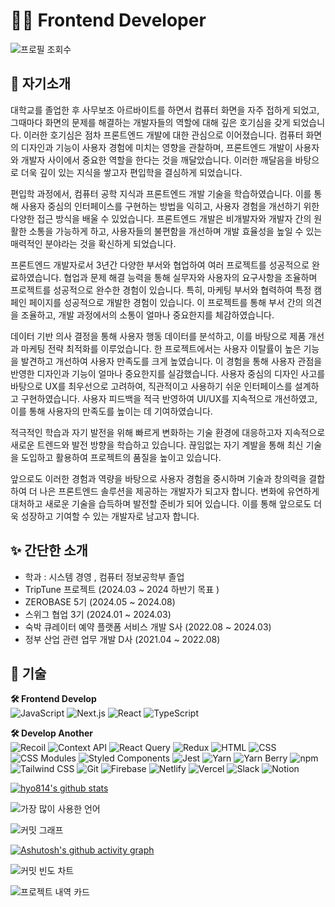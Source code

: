 # 👩‍💻 Frontend Developer


![프로필 조회수](https://komarev.com/ghpvc/?username=hyo814&style=flat-square)


## 💚 자기소개

대학교를 졸업한 후 사무보조 아르바이트를 하면서 컴퓨터 화면을 자주 접하게 되었고, 그때마다 화면의 문제를 해결하는 개발자들의 역할에 대해 깊은 호기심을 갖게 되었습니다.
이러한 호기심은 점차 프론트엔드 개발에 대한 관심으로 이어졌습니다.
컴퓨터 화면의 디자인과 기능이 사용자 경험에 미치는 영향을 관찰하며, 프론트엔드 개발이 사용자와 개발자 사이에서 중요한 역할을 한다는 것을 깨달았습니다.
이러한 깨달음을 바탕으로 더욱 깊이 있는 지식을 쌓고자 편입학을 결심하게 되었습니다.

편입학 과정에서, 컴퓨터 공학 지식과 프론트엔드 개발 기술을 학습하였습니다.
이를 통해 사용자 중심의 인터페이스를 구현하는 방법을 익히고, 사용자 경험을 개선하기 위한 다양한 접근 방식을 배울 수 있었습니다.
프론트엔드 개발은 비개발자와 개발자 간의 원활한 소통을 가능하게 하고, 사용자들의 불편함을 개선하며 개발 효율성을 높일 수 있는 매력적인 분야라는 것을 확신하게 되었습니다.

프론트엔드 개발자로서 3년간 다양한 부서와 협업하여 여러 프로젝트를 성공적으로 완료하였습니다.
협업과 문제 해결 능력을 통해 실무자와 사용자의 요구사항을 조율하며 프로젝트를 성공적으로 완수한 경험이 있습니다.
특히, 마케팅 부서와 협력하여 특정 캠페인 페이지를 성공적으로 개발한 경험이 있습니다.
이 프로젝트를 통해 부서 간의 의견을 조율하고, 개발 과정에서의 소통이 얼마나 중요한지를 체감하였습니다.

데이터 기반 의사 결정을 통해 사용자 행동 데이터를 분석하고, 이를 바탕으로 제품 개선과 마케팅 전략 최적화를 이루었습니다.
한 프로젝트에서는 사용자 이탈률이 높은 기능을 발견하고 개선하여 사용자 만족도를 크게 높였습니다.
이 경험을 통해 사용자 관점을 반영한 디자인과 기능이 얼마나 중요한지를 실감했습니다.
사용자 중심의 디자인 사고를 바탕으로 UX를 최우선으로 고려하여, 직관적이고 사용하기 쉬운 인터페이스를 설계하고 구현하였습니다.
사용자 피드백을 적극 반영하여 UI/UX를 지속적으로 개선하였고, 이를 통해 사용자의 만족도를 높이는 데 기여하였습니다.

적극적인 학습과 자기 발전을 위해 빠르게 변화하는 기술 환경에 대응하고자 지속적으로 새로운 트렌드와 발전 방향을 학습하고 있습니다.
끊임없는 자기 계발을 통해 최신 기술을 도입하고 활용하여 프로젝트의 품질을 높이고 있습니다.

앞으로도 이러한 경험과 역량을 바탕으로 사용자 경험을 중시하며 기술과 창의력을 결합하여 더 나은 프론트엔드 솔루션을 제공하는 개발자가 되고자 합니다.
변화에 유연하게 대처하고 새로운 기술을 습득하며 발전할 준비가 되어 있습니다.
이를 통해 앞으로도 더욱 성장하고 기여할 수 있는 개발자로 남고자 합니다.


## ✨ 간단한 소개
- 학과 : 시스템 경영 , 컴퓨터 정보공학부 졸업
- TripTune 프로젝트 (2024.03 ~ 2024 하반기 목표 )
- ZEROBASE 5기 (2024.05 ~ 2024.08)
- 스위그 협업 3기 (2024.01 ~ 2024.03)
- 숙박 큐레이터 예약 플랫폼 서비스 개발 S사 (2022.08 ~ 2024.03)
- 정부 산업 관련 업무 개발 D사 (2021.04 ~ 2022.08)


## 📌 기술
**🛠 Frontend Develop** <br>
<img src="https://img.shields.io/badge/JavaScript-F7DF1E?style=flat-square&logo=javascript&logoColor=black" alt="JavaScript"/>
<img src="https://img.shields.io/badge/Next.js-000000?style=flat-square&logo=next.js&logoColor=white" alt="Next.js"/>
<img src="https://img.shields.io/badge/React-61DAFB?style=flat-square&logo=react&logoColor=black" alt="React"/>
<img src="https://img.shields.io/badge/TypeScript-3178C6?style=flat-square&logo=typescript&logoColor=white" alt="TypeScript"/>


**🛠 Develop Another** <br>
<img src="https://img.shields.io/badge/Recoil-3578E5?style=flat-square&logo=recoil&logoColor=white" alt="Recoil"/>
<img src="https://img.shields.io/badge/Context_API-61DAFB?style=flat-square&logo=react&logoColor=black" alt="Context API"/>
<img src="https://img.shields.io/badge/React_Query-FF4154?style=flat-square&logo=react-query&logoColor=white" alt="React Query"/>
<img src="https://img.shields.io/badge/Redux-764ABC?style=flat-square&logo=redux&logoColor=white" alt="Redux"/>
<img src="https://img.shields.io/badge/HTML-E34F26?style=flat-square&logo=html5&logoColor=white" alt="HTML"/>
<img src="https://img.shields.io/badge/CSS-1572B6?style=flat-square&logo=css3&logoColor=white" alt="CSS"/>
<img src="https://img.shields.io/badge/CSS_Modules-000000?style=flat-square&logo=css-modules&logoColor=white" alt="CSS Modules"/>
<img src="https://img.shields.io/badge/Styled_Components-DB7093?style=flat-square&logo=styled-components&logoColor=white" alt="Styled Components"/>
<img src="https://img.shields.io/badge/Jest-C21325?style=flat-square&logo=jest&logoColor=white" alt="Jest"/>
<img src="https://img.shields.io/badge/Yarn-2C8EBB?style=flat-square&logo=yarn&logoColor=white" alt="Yarn"/>
<img src="https://img.shields.io/badge/Yarn_Berry-2C8EBB?style=flat-square&logo=yarn&logoColor=white" alt="Yarn Berry"/>
<img src="https://img.shields.io/badge/npm-CB3837?style=flat-square&logo=npm&logoColor=white" alt="npm"/>
<img src="https://img.shields.io/badge/Tailwind_CSS-38B2AC?style=flat-square&logo=tailwind-css&logoColor=white" alt="Tailwind CSS"/>
<img src="https://img.shields.io/badge/Git-F05032?style=flat-square&logo=git&logoColor=white" alt="Git"/>
<img src="https://img.shields.io/badge/Firebase-FFCA28?style=flat-square&logo=firebase&logoColor=black" alt="Firebase"/>
<img src="https://img.shields.io/badge/Netlify-00C7B7?style=flat-square&logo=netlify&logoColor=white" alt="Netlify"/>
<img src="https://img.shields.io/badge/Vercel-000000?style=flat-square&logo=vercel&logoColor=white" alt="Vercel"/>
<img src="https://img.shields.io/badge/Slack-4A154B?style=flat-square&logo=slack&logoColor=white" alt="Slack"/>
<img src="https://img.shields.io/badge/Notion-000000?style=flat-square&logo=notion&logoColor=white" alt="Notion"/>


[![hyo814's github stats](https://github-readme-stats.vercel.app/api?username=hyo814)](https://github.com/anuraghazra/github-readme-stats)


![가장 많이 사용한 언어](https://github-readme-stats.vercel.app/api/top-langs/?username=hyo814&layout=compact&theme=radical)


![커밋 그래프](https://github-readme-streak-stats.herokuapp.com/?user=hyo814&theme=radical)


[![Ashutosh's github activity graph](https://github-readme-activity-graph.vercel.app/graph?username=hyo814&bg_color=0f2d3d&color=1cadfb&line=1cadfb&point=1cadfb&area=true&hide_border=true)](https://github.com/ashutosh00710/github-readme-activity-graph)


![커밋 빈도 차트](https://github-profile-summary-cards.vercel.app/api/cards/profile-details?username=hyo814&theme=radical)


![프로젝트 내역 카드](https://github-profile-summary-cards.vercel.app/api/cards/repos-per-language?username=hyo814&theme=radical)


